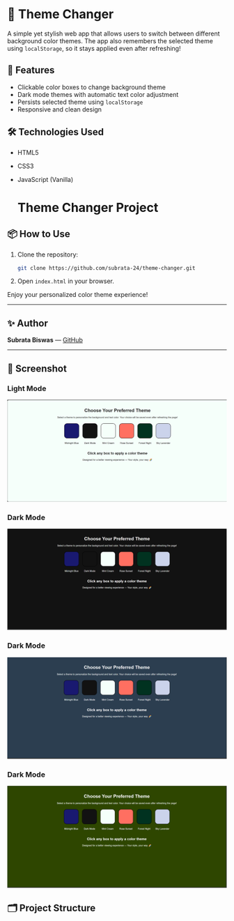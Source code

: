 # 🌈 Theme Changer

A simple yet stylish web app that allows users to switch between different background color themes. The app also remembers the selected theme using `localStorage`, so it stays applied even after refreshing!

## 🚀 Features

- Clickable color boxes to change background theme
- Dark mode themes with automatic text color adjustment
- Persists selected theme using `localStorage`
- Responsive and clean design

## 🛠️ Technologies Used

- HTML5
- CSS3
- JavaScript (Vanilla)

  # Theme Changer Project

## 📦 How to Use

1. Clone the repository:
    ```bash
    git clone https://github.com/subrata-24/theme-changer.git
    ```

2. Open `index.html` in your browser.

Enjoy your personalized color theme experience!

---

## ✨ Author

**Subrata Biswas** — [GitHub](https://github.com/subrata-24)

---

## 📸 Screenshot

### Light Mode
![Light Mode](./assets/light-mode.png)

### Dark Mode
![Dark Mode](./assets/dark-mode.png)

### Dark Mode
![Midnight Blue](./assets/midnight-blue.png)

### Dark Mode
![Forest Night](./assets/forest-night.png)

## 🗂️ Project Structure


